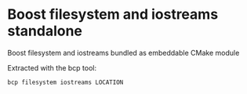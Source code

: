 
# Boost filesystem and iostreams standalone

Boost filesystem and iostreams bundled as embeddable CMake module

Extracted with the bcp tool:

`bcp filesystem iostreams LOCATION`
